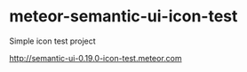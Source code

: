 meteor-semantic-ui-icon-test
============================

Simple icon test project

http://semantic-ui-0.19.0-icon-test.meteor.com

